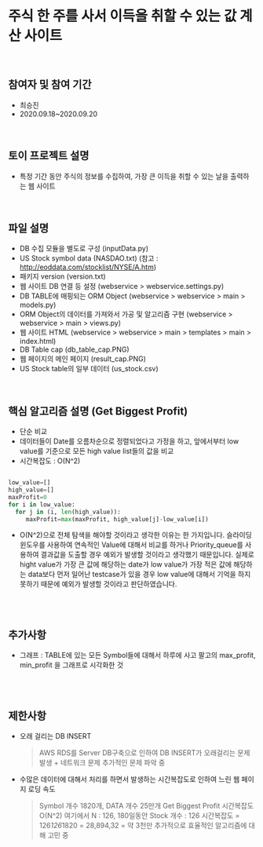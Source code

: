 # 주식 한 주를 사서 이득을 취할 수 있는 값 계산 사이트

<br>

## 참여자 및 참여 기간

- 최승진
- 2020.09.18~2020.09.20

<br>

## 토이 프로젝트 설명

- 특정 기간 동안 주식의 정보를 수집하여, 가장 큰 이득을 취할 수 있는 날을 출력하는 웹 사이트


<br>

## 파일 설명

- DB 수집 모듈을 별도로 구성 (inputData.py)
- US Stock symbol data (NASDAO.txt) (참고 : http://eoddata.com/stocklist/NYSE/A.htm)
- 패키지 version (version.txt)
- 웹 사이트 DB 연결 등 설정 (webservice > webservice.settings.py)
- DB TABLE에 매핑되는 ORM Object (webservice > webservice > main > models.py)
- ORM Object의 데이터를 가져와서 가공 및 알고리즘 구현 (webservice > webservice > main > views.py)
- 웹 사이트 HTML (webservice > webservice > main > templates > main > index.html)
- DB Table cap (db_table_cap.PNG)
- 웹 페이지의 메인 페이지 (result_cap.PNG)
- US Stock table의 일부 데이터 (us_stock.csv)

<br>

## 핵심 알고리즘 설명 (Get Biggest Profit)

- 단순 비교
- 데이터들이 Date를 오름차순으로 정렬되었다고 가정을 하고, 앞에서부터 low value를 기준으로 모든 high value list들의 값을 비교
- 시간복잡도 : O(N^2)

```python

low_value=[]
high_value=[]
maxProfit=0
for i in low_value:
  for j in (i, len(high_value)):
     maxProfit=max(maxProfit, high_value[j]-low_value[i])

```

- O(N^2)으로 전체 탐색을 해야할 것이라고 생각한 이유는 한 가지입니다. 슬라이딩 윈도우를 사용하여 연속적인 Value에 대해서 비교를 하거나 Priority_queue를 사용하여 결과값을 도출할 경우 예외가 발생할 것이라고 생각했기 때문입니다. 실제로 hight value가 가장 큰 값에 해당하는 date가 low value가 가장 적은 값에 해당하는 data보다 먼저 일어난 testcase가 있을 경우 low value에 대해서 기억을 하지 못하기 때문에 예외가 발생할 것이라고 판단하였습니다.

<br>
<br>

## 추가사항

- 그래프 : TABLE에 있는 모든 Symbol들에 대해서 하루에 사고 팔고의 max_profit, min_profit 을 그래프로 시각화한 것

<br>
<br>


## 제한사항

- 오래 걸리는 DB INSERT
  > AWS RDS를 Server DB구축으로 인하여 DB INSERT가 오래걸리는 문제 발생 + 네트워크 문제
  > 추가적인 문제 파악 중
  
- 수많은 데이터에 대해서 처리를 하면서 발생하는 시간복잡도로 인하여 느린 웹 페이지 로딩 속도
  > Symbol 개수 1820개, DATA 개수 25만개
  > Get Biggest Profit 시간복잡도 O(N^2)
  > 여기에서 N : 126, 180일동안 Stock 개수 : 126
  > 시간복잡도 = 126*126*1820 = 28,894,32 = 약 3천만
  > 추가적으로 효율적인 알고리즘에 대해 고민 중
  
  
   

